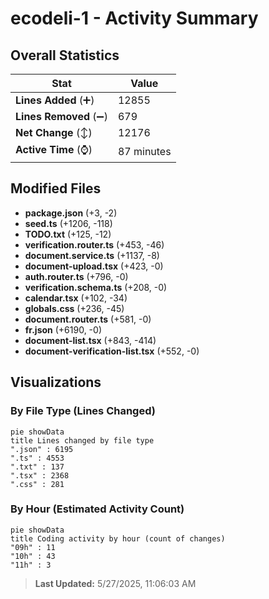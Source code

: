 # ecodeli-1 - Activity Summary 

## Overall Statistics

| Stat                   | Value                                                             |
| ---------------------- | ----------------------------------------------------------------- |
| **Lines Added** (➕)   | 12855                                          |
| **Lines Removed** (➖) | 679                                        |
| **Net Change** (↕)    | 12176                |
| **Active Time** (⌚)   | 87 minutes |


## Modified Files
- **package.json** (+3, -2)
- **seed.ts** (+1206, -118)
- **TODO.txt** (+125, -12)
- **verification.router.ts** (+453, -46)
- **document.service.ts** (+1137, -8)
- **document-upload.tsx** (+423, -0)
- **auth.router.ts** (+796, -0)
- **verification.schema.ts** (+208, -0)
- **calendar.tsx** (+102, -34)
- **globals.css** (+236, -45)
- **document.router.ts** (+581, -0)
- **fr.json** (+6190, -0)
- **document-list.tsx** (+843, -414)
- **document-verification-list.tsx** (+552, -0)

## Visualizations

### By File Type (Lines Changed)

```mermaid
pie showData
title Lines changed by file type
".json" : 6195
".ts" : 4553
".txt" : 137
".tsx" : 2368
".css" : 281
```

### By Hour (Estimated Activity Count)

```mermaid
pie showData
title Coding activity by hour (count of changes)
"09h" : 11
"10h" : 43
"11h" : 3
```


> **Last Updated:** 5/27/2025, 11:06:03 AM